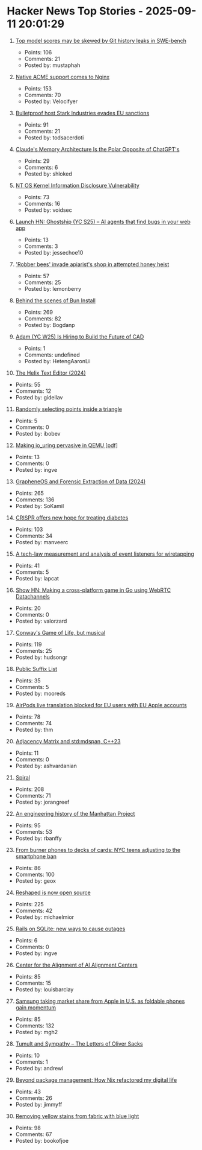 # Hacker News Top Stories - 2025-09-11 20:01:29

1. [Top model scores may be skewed by Git history leaks in SWE-bench](https://github.com/SWE-bench/SWE-bench/issues/465)
   - Points: 106
   - Comments: 21
   - Posted by: mustaphah

2. [Native ACME support comes to Nginx](https://letsencrypt.org/2025/09/11/native-acme-for-nginx)
   - Points: 153
   - Comments: 70
   - Posted by: Velocifyer

3. [Bulletproof host Stark Industries evades EU sanctions](https://krebsonsecurity.com/2025/09/bulletproof-host-stark-industries-evades-eu-sanctions/)
   - Points: 91
   - Comments: 21
   - Posted by: todsacerdoti

4. [Claude's Memory Architecture Is the Polar Opposite of ChatGPT's](https://www.shloked.com/writing/claude-memory)
   - Points: 29
   - Comments: 6
   - Posted by: shloked

5. [NT OS Kernel Information Disclosure Vulnerability](https://www.crowdfense.com/nt-os-kernel-information-disclosure-vulnerability-cve-2025-53136/)
   - Points: 73
   - Comments: 16
   - Posted by: voidsec

6. [Launch HN: Ghostship (YC S25) – AI agents that find bugs in your web app](undefined)
   - Points: 13
   - Comments: 3
   - Posted by: jessechoe10

7. ['Robber bees' invade apiarist's shop in attempted honey heist](https://www.cbc.ca/news/canada/british-columbia/robber-bees-terrace-bc-apiary-1.7627532)
   - Points: 57
   - Comments: 25
   - Posted by: lemonberry

8. [Behind the scenes of Bun Install](https://bun.com/blog/behind-the-scenes-of-bun-install)
   - Points: 269
   - Comments: 82
   - Posted by: Bogdanp

9. [Adam (YC W25) Is Hiring to Build the Future of CAD](https://www.ycombinator.com/companies/adam/jobs/q6td4uk-founding-engineer)
   - Points: 1
   - Comments: undefined
   - Posted by: HetengAaronLi

10. [The Helix Text Editor (2024)](https://jonathan-frere.com/posts/helix/)
   - Points: 55
   - Comments: 12
   - Posted by: gidellav

11. [Randomly selecting points inside a triangle](https://www.johndcook.com/blog/2025/09/11/random-inside-triangle/)
   - Points: 5
   - Comments: 0
   - Posted by: ibobev

12. [Making io_uring pervasive in QEMU [pdf]](https://vmsplice.net/~stefan/stefanha-kvm-forum-2025.pdf)
   - Points: 13
   - Comments: 0
   - Posted by: ingve

13. [GrapheneOS and Forensic Extraction of Data (2024)](https://discuss.grapheneos.org/d/13107-grapheneos-and-forensic-extraction-of-data)
   - Points: 265
   - Comments: 136
   - Posted by: SoKamil

14. [CRISPR offers new hope for treating diabetes](https://www.wired.com/story/no-more-injections-crispr-offers-new-hope-for-treating-diabetes/)
   - Points: 103
   - Comments: 34
   - Posted by: manveerc

15. [A tech-law measurement and analysis of event listeners for wiretapping](https://arxiv.org/abs/2508.19825)
   - Points: 41
   - Comments: 5
   - Posted by: lapcat

16. [Show HN: Making a cross-platform game in Go using WebRTC Datachannels](https://pion.ly/blog/making-a-game-with-pion/)
   - Points: 20
   - Comments: 0
   - Posted by: valorzard

17. [Conway's Game of Life, but musical](https://www.hudsong.dev/digital-darwin)
   - Points: 119
   - Comments: 25
   - Posted by: hudsongr

18. [Public Suffix List](https://publicsuffix.org/)
   - Points: 35
   - Comments: 5
   - Posted by: mooreds

19. [AirPods live translation blocked for EU users with EU Apple accounts](https://www.macrumors.com/2025/09/11/airpods-live-translation-eu-restricted/)
   - Points: 78
   - Comments: 74
   - Posted by: thm

20. [Adjacency Matrix and std:mdspan, C++23](https://www.cppstories.com/2025/cpp23_mdspan_adj/)
   - Points: 11
   - Comments: 0
   - Posted by: ashvardanian

21. [Spiral](https://spiraldb.com/post/announcing-spiral)
   - Points: 208
   - Comments: 71
   - Posted by: jorangreef

22. [An engineering history of the Manhattan Project](https://www.construction-physics.com/p/an-engineering-history-of-the-manhattan)
   - Points: 95
   - Comments: 53
   - Posted by: rbanffy

23. [From burner phones to decks of cards: NYC teens adjusting to the smartphone ban](https://gothamist.com/news/from-burner-phones-to-decks-of-cards-nyc-teens-are-adjusting-to-the-smartphone-ban)
   - Points: 86
   - Comments: 100
   - Posted by: geox

24. [Reshaped is now open source](https://reshaped.so/blog/reshaped-oss)
   - Points: 225
   - Comments: 42
   - Posted by: michaelmior

25. [Rails on SQLite: new ways to cause outages](https://andre.arko.net/2025/09/11/rails-on-sqlite-exciting-new-ways-to-cause-outages/)
   - Points: 6
   - Comments: 0
   - Posted by: ingve

26. [Center for the Alignment of AI Alignment Centers](https://alignmentalignment.ai)
   - Points: 85
   - Comments: 15
   - Posted by: louisbarclay

27. [Samsung taking market share from Apple in U.S. as foldable phones gain momentum](https://www.cnbc.com/2025/08/16/samsungs-us-market-share-apple-rivalry-foldable-phones.html)
   - Points: 85
   - Comments: 132
   - Posted by: mgh2

28. [Tumult and Sympathy – The Letters of Oliver Sacks](https://www.commonwealmagazine.org/tumult-and-sympathy)
   - Points: 10
   - Comments: 1
   - Posted by: andrewl

29. [Beyond package management: How Nix refactored my digital life](https://www.jimmyff.co.uk/blog/beyond-package-management-how-nix-refactored-my-digital-life/)
   - Points: 43
   - Comments: 26
   - Posted by: jimmyff

30. [Removing yellow stains from fabric with blue light](https://phys.org/news/2025-09-yellow-fabric-blue.html)
   - Points: 98
   - Comments: 67
   - Posted by: bookofjoe

